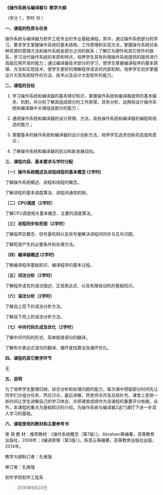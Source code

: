 **《操作系统与编译器1》教学大纲**

（学分 *1* ，学时 *16* ）

**一、课程的性质与任务**

操作系统与编译器为软件工程专业的专业基础课程。其中，通过操作系统部分的学习，要求学生掌握操作系统的基本结构、工作原理和实现方法，掌握操作系统对各种资源的管理方法和操作系统各部分之间的联系；了解它与硬件和其它软件的联系，学习当代操作系统的本质和特点，培养学生具有利用操作系统提供的服务进行高级应用开发的能力；通过编译器技术部分的学习，使学生掌握编译程序的基本原理、方法和实现技术，使学生更好的理解程序语言的内部机制，培养学生初步掌握设计大型系统软件的方法、技术以及设计大型软件的能力。

**二、课程的目标**

1.  学习操作系统和编译器的基本理论知识，掌握操作系统和编译器提供的基本服务、机制，并分别了解其组成部分的工作原理，具有分析、运用和设计操作系统和编译器中关键组成部分的能力；

2.  通用操作系统和编译器的设计原理、方法，具有操作系统和编译器的编程和改造的能力；

3.  掌握基本的操作系统和编译器的设计创新方法，培养学生追求创新的态度和意识；

4.  了解操作系统和编译器的前沿和新发展动向。

**三、课程内容、基本要求与学时分配**

**（一）操作系统概述及进程线程的基本概念 (2学时)**

了解操作系统概述、进程和线程的概念。

了解进程的基本调度算法、进程间通信机制。

**（二）CPU调度（2学时）**

了解CPU调度相关基本概念、主要的调度算法。

**（三）进程同步和死锁（2学时）**

了解临界区概念、信号量机制以及信号量解决进程间同步与互斥问题。

了解死锁产生的必要条件和处理方法。

**（四）编译器概述 (2学时)**

了解编译程序基础知识、编译程序的基本过程。

**（五）词法分析（2学时）**

了解程序语言的语法描述、正规表达式、以及有限自动机的基础知识。

**（六）语法分析（2学时）**

了解自上而下的语法分析方法。

了解自下而上的语法分析方法。

**（七）中间代码生成及优化（2学时）**

了解中间代码的形式、简单赋值语句的翻译。

了解布尔表达式语句的翻译、循环查找算法及循环优化。

**四、课程的其它教学环节**

无

**五、说明**

为了培养学生整理归纳，综合分析和处理问题的能力，每次课中预留部分时间先让同学们分组分任务，然后讨论，最后讲解，然老师点评及总结补充，课堂上安排一些时间让学生讲解自己的学习体会，并把课堂成绩作为该课程的重要评分依据。此外，本课程的重点为基础知识的介绍，为操作系统与编译器2这门课打下进一步深入学习的基础。

**六、课程使用的教材和主要参考书**

使 用 教
材：推荐教材：《操作系统概念（第7版）》，Abraham等编著，高等教育出版社，2008年；《编译原理（第3版）》，陈意云等编著，高等教育出版社出版，2014年。

教学大纲制订者：孔维强

审订者：孔维强

软件学院软件工程系

>   2016年9月20日
